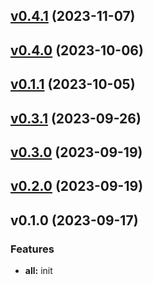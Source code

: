 
<a name="v0.4.1"></a>
## [v0.4.1](https://8.140.161.172/wangsb/wgateway/compare/v0.4.0...v0.4.1) (2023-11-07)


<a name="v0.4.0"></a>
## [v0.4.0](https://8.140.161.172/wangsb/wgateway/compare/v0.1.1...v0.4.0) (2023-10-06)


<a name="v0.1.1"></a>
## [v0.1.1](https://8.140.161.172/wangsb/wgateway/compare/v0.3.1...v0.1.1) (2023-10-05)


<a name="v0.3.1"></a>
## [v0.3.1](https://8.140.161.172/wangsb/wgateway/compare/v0.3.0...v0.3.1) (2023-09-26)


<a name="v0.3.0"></a>
## [v0.3.0](https://8.140.161.172/wangsb/wgateway/compare/v0.2.0...v0.3.0) (2023-09-19)


<a name="v0.2.0"></a>
## [v0.2.0](https://8.140.161.172/wangsb/wgateway/compare/v0.1.0...v0.2.0) (2023-09-19)


<a name="v0.1.0"></a>
## v0.1.0 (2023-09-17)

### Features

* **all:** init

